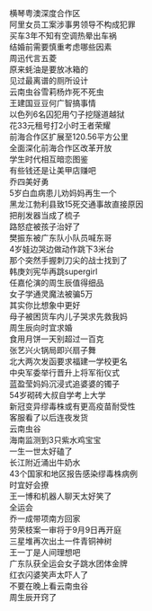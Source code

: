 横琴粤澳深度合作区  
阿里女员工案涉事男领导不构成犯罪  
买车3年不知有空调热晕出车祸  
结婚前需要慎重考虑哪些因素  
周迅代言五菱  
原来蚝油是要放冰箱的  
见过最离谱的厕所设计  
云南虫谷雪莉杨炸死不死虫  
王建国豆豆何广智搞事情  
以色列6名囚犯用勺子挖隧道越狱  
花33元租号打2小时王者荣耀  
前海合作区扩展至120.56平方公里  
全面深化前海合作区改革开放  
学生时代相互暗恋图鉴  
有些钱还是让美甲店赚吧  
乔四美好勇  
5岁白血病患儿劝妈妈再生一个  
黑龙江勃利县致15死交通事故直接原因  
把削发器当成了梳子  
路怒症被孩子治好了  
樊振东被广东队小队员喊东哥  
4岁娃边哭边做动作跳下3米台  
那个突然手握刺刀尖的战士找到了  
韩庚刘宪华再跳supergirl  
任嘉伦演的周生辰值得细品  
女子学通灵魔法被骗5万  
其实你比想象中更好  
母子被困货车内儿子哭求先救我妈  
周生辰向时宜求婚  
食用月饼一天别超过一百克  
张艺兴火锅局即兴扇子舞  
北大两次发函要求福建一学校更名  
中央军委举行晋升上将军衔仪式  
蓝盈莹妈妈沉浸式追婆婆的镯子  
54岁砌砖大叔自学考上大学  
新冠变异缪毒株或有更高疫苗耐受性  
客服看了以后连夜发货  
云南虫谷  
海南监测到3只紫水鸡宝宝  
一生一世太好磕了  
长江附近涌出牛奶水  
43个国家和地区报告感染缪毒株病例  
时宜好会撩  
王一博和机器人聊天太好笑了  
全运会  
乔一成带项南方回家  
劳荣枝案一审将于9月9日再开庭  
三星堆再次出土一件青铜神树  
王一丁是人间理想吧  
广东队获全运会女子跳水团体金牌  
红衣闪婆笑声太吓人了  
不要在晚上看云南虫谷  
周生辰开窍了  
